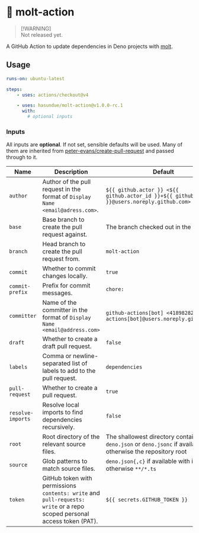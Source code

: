 # 🦕 molt-action

> [!WARNING]\
> Not released yet.

A GitHub Action to update dependencies in Deno projects with
[molt](https://github.com/hasundue/molt).

## Usage

```yaml
runs-on: ubuntu-latest

steps:
    - uses: actions/checkout@v4

    - uses: hasundue/molt-action@v1.0.0-rc.1
      with:
        # optional inputs
```

### Inputs

All inputs are **optional**. If not set, sensible defaults will be used. Many of
them are inherited from
[peter-evans/create-pull-request](https://github.com/peter-evans/create-pull-request)
and passed through to it.

| Name              | Description                                                                                                              | Default                                                                                                     |
| ----------------- | ------------------------------------------------------------------------------------------------------------------------ | ----------------------------------------------------------------------------------------------------------- |
| `author`          | Author of the pull request in the format of `Display Name <email@adress.com>`.                                           | `${{ github.actor }} <${{ github.actor_id }}+${{ github.actor }}@users.noreply.github.com>`                 |
| `base`            | Base branch to create the pull request against.                                                                          | The branch checked out in the workflow                                                                      |
| `branch`          | Head branch to create the pull request from.                                                                             | `molt-action`                                                                                               |
| `commit`          | Whether to commit changes locally.                                                                                       | `true`                                                                                                      |
| `commit-prefix`   | Prefix for commit messages.                                                                                              | `chore:`                                                                                                    |
| `committer`       | Name of the committer in the format of `Display Name <email@address.com>`                                                | `github-actions[bot] <41898282+github-actions[bot]@users.noreply.github.com>`                               |
| `draft`           | Whether to create a draft pull request.                                                                                  | `false`                                                                                                     |
| `labels`          | Comma or newline-separated list of labels to add to the pull request.                                                    | `dependencies`                                                                                              |
| `pull-request`    | Whether to create a pull request.                                                                                        | `true`                                                                                                      |
| `resolve-imports` | Resolve local imports to find dependencies recursively.                                                                  | `false`                                                                                                     |
| `root`            | Root directory of the relevant source files.                                                                             | The shallowest directory containing `deno.json` or `deno.jsonc` if available, otherwise the repository root |
| `source`          | Glob patterns to match source files.                                                                                     | `deno.json{,c}` if available with imports, otherwise `**/*.ts`                                              |
| `token`           | GitHub token with permissions `contents: write` and `pull-requests: write` or a repo scoped personal access token (PAT). | `${{ secrets.GITHUB_TOKEN }}`                                                                               |
